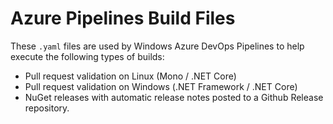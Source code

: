 # Azure Pipelines Build Files
These `.yaml` files are used by Windows Azure DevOps Pipelines to help execute the following types of builds:

- Pull request validation on Linux (Mono / .NET Core)
- Pull request validation on Windows (.NET Framework / .NET Core)
- NuGet releases with automatic release notes posted to a Github Release repository.